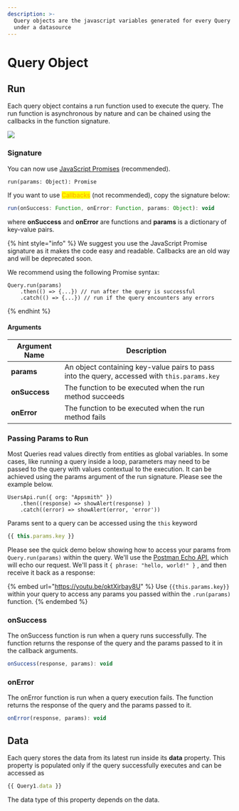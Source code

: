 ```yaml
---
description: >-
  Query objects are the javascript variables generated for every Query created
  under a datasource
---
```


# Query Object

## Run

Each query object contains a run function used to execute the query. The run function is asynchronous by nature and can be chained using the callbacks in the function signature.

![](../../.gitbook/assets/chaining.gif)

### Signature

You can now use [JavaScript Promises](../../core-concepts/writing-code/javascript-promises.md) (recommended).

```
run(params: Object): Promise
```

If you want to use <mark style="color:orange;">Callbacks</mark> (not recommended), copy the signature below:

```javascript
run(onSuccess: Function, onError: Function, params: Object): void
```

where **onSuccess** and **onError** are functions and **params** is a dictionary of key-value pairs.

{% hint style="info" %}
We suggest you use the JavaScript Promise signature as it makes the code easy and readable. Callbacks are an old way and will be deprecated soon.

We recommend using the following Promise syntax:

```
Query.run(params)
    .then(() => {...}) // run after the query is successful
    .catch(() => {...}) // run if the query encounters any errors
```
{% endhint %}

#### Arguments

| Argument Name | Description                                                                                  |
| ------------- | -------------------------------------------------------------------------------------------- |
| **params**    | An object containing key-value pairs to pass into the query, accessed with `this.params.key` |
| **onSuccess** | The function to be executed when the run method succeeds                                     |
| **onError**   | The function to be executed when the run method fails                                        |

### Passing Params to Run

Most Queries read values directly from entities as global variables. In some cases, like running a query inside a loop, parameters may need to be passed to the query with values contextual to the execution. It can be achieved using the params argument of the run signature. Please see the example below.

```
UsersApi.run({ org: "Appsmith" })
    .then((response) => showAlert(response) )
    .catch((error) => showAlert(error, 'error'))
```

Params sent to a query can be accessed using the `this` keyword

```javascript
{{ this.params.key }}
```

Please see the quick demo below showing how to access your params from `Query.run(params)` within the query. We'll use the [Postman Echo API](https://learning.postman.com/docs/developer/echo-api/), which will echo our request. We'll pass it `{ phrase: "hello, world!" }` , and then receive it back as a response:

{% embed url="https://youtu.be/oktXirbay8U" %}
Use `{{this.params.key}}` within your query to access any params you passed within the `.run(params)` function.
{% endembed %}

### onSuccess

The onSuccess function is run when a query runs successfully. The function returns the response of the query and the params passed to it in the callback arguments.

```javascript
onSuccess(response, params): void
```

### onError

The onError function is run when a query execution fails. The function returns the response of the query and the params passed to it.

```javascript
onError(response, params): void
```

## Data

Each query stores the data from its latest run inside its **data** property. This property is populated only if the query successfully executes and can be accessed as

```javascript
{{ Query1.data }}
```

The data type of this property depends on the data.
